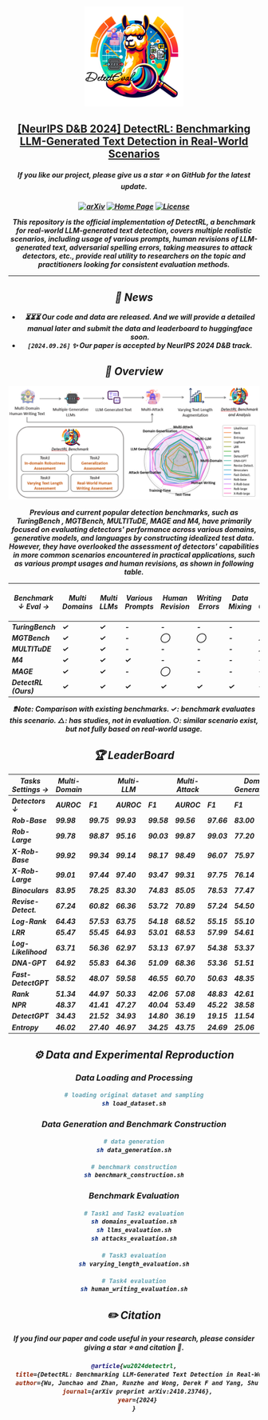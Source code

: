<div align=center>
<img src="image/detectrl-svg.svg" width="200px">
</div>
<h2 align="center"> <a href="https://arxiv.org/abs/2406.18522">[NeurIPS D&B 2024] DetectRL: Benchmarking LLM-Generated Text Detection in Real-World Scenarios </a></h2>

<h5 align="center"> 

If you like our project, please give us a star ⭐ on GitHub for the latest update.  </h2>

<h5 align="center">

[![arXiv](https://img.shields.io/badge/Arxiv-2410.23746-b31b1b.svg?logo=arXiv)](https://arxiv.org/abs/2410.23746) 
[![Home Page](https://img.shields.io/badge/Project-DetectRL-blue.svg)](https://junchaoiu.github.io/DetectEval-Home/)
[![License](https://img.shields.io/badge/License-Apache%202.0-yellow)](https://github.com/PKU-YuanGroup/ChronoMagic-Bench/blob/main/LICENSE)

<div align="center">
This repository is the official implementation of DetectRL, a benchmark for real-world LLM-generated text detection, covers multiple realistic scenarios, including usage of various prompts, human revisions of LLM-generated text, adversarial spelling errors, taking measures to attack detectors, etc., provide real utility to researchers on the topic and practitioners looking for consistent evaluation methods.

---

## 📣 News

* ⏳⏳⏳ Our code and data are released. And we will provide a detailed manual later and submit the data and leaderboard to huggingface soon.
* `[2024.09.26]`  ✨ Our paper is accepted by **NeurIPS 2024 D&B track**.

## 🧐 Overview

<img src="image/detectrl-framework.png" width="1000px">

Previous and current popular detection benchmarks, such as TuringBench , MGTBench, MULTITuDE, MAGE and M4, have primarily focused on evaluating detectors' performance across various domains, generative models, and languages by constructing idealized test data. However, they have overlooked the assessment of detectors' capabilities in more common scenarios encountered in practical applications, such as various prompt usages and human revisions, as shown in following table.

| **Benchmark ↓ Eval →** | Multi Domains | Multi LLMs | Various Prompts | Human Revision | Writing Errors | Data Mixing | Detector Generalization | Training Length | Test Length | Real World Human Writing |
|------------------------|---------------|------------|-----------------|------------|----------------|-------------|-------------------------|-----------------|-------------|--------------------------|
| **TuringBench**        | ✓             | ✓          | -               | -          | -              | -           | -                       | -               | -           | -                        |
| **MGTBench**           | ✓             | ✓          | -               | ⃝          | ⃝             | -           | △                       | -               | △           | -                        |
| **MULTITuDE**          | ✓             | ✓          | -               | -          | -              | -           | △                       | -               | -           | -                        |
| **M4**                 | ✓             | ✓          | ✓               | -          | -              | -           | ✓                       | -               | -           | -                        |
| **MAGE**               | ✓             | ✓          | -               | ⃝          | -              | -           | ✓                       | -               | -           | -                        |
| **DetectRL (Ours)**    | ✓             | ✓          | ✓               | ✓          | ✓              | ✓           | ✓                       | ✓               | ✓           | ✓                        |

❗Note: Comparison with existing benchmarks. $\checkmark$: benchmark evaluates this scenario. $\triangle$: has studies, not in evaluation. $\bigcirc$: similar scenario exist, but not fully based on real-world usage.


## 🏆 LeaderBoard
| **Tasks Settings →** | Multi-Domain |       | Multi-LLM |       | Multi-Attack |       | Domain-Generalization | LLM-Generalization | Attack-Generalization | Train-Time | Test-Time | Human Writing |       | AVG.  |
|----------------------|--------------|-------|-----------|-------|--------------|-------|-----------------------|--------------------|-----------------------|------------|-----------|---------------|-------|-------|
| **Detectors ↓**      | AUROC        | F1    | AUROC     | F1    | AUROC        | F1    | F1                    | F1                 | F1                    | F1         | F1        | AUROC         | F1      |       |
| **Rob-Base**         | 99.98        | 99.75 | 99.93     | 99.58 | 99.56        | 97.66 | 83.00                 | 91.81              | 92.37                 | 79.99      | 74.00     | 97.34         | 94.31 | 93.02 |
| **Rob-Large**        | 99.78        | 98.87 | 95.16     | 90.03 | 99.87        | 99.03 | 77.20                 | 82.85              | 83.96                 | 86.08      | 85.23     | 96.68         | 94.63 | 91.49 |
| **X-Rob-Base**       | 99.92        | 99.34 | 99.14     | 98.17 | 98.49        | 96.07 | 75.97                 | 92.73              | 90.58                 | 84.25      | 73.83     | 93.43         | 90.29 | 91.71 |
| **X-Rob-Large**      | 99.01        | 97.44 | 97.40     | 93.47 | 99.31        | 97.75 | 76.14                 | 85.89              | 73.42                 | 86.35      | 79.83     | 97.21         | 94.43 | 90.59 |
| **Binoculars**       | 83.95        | 78.25 | 83.30     | 74.83 | 85.05        | 78.53 | 77.47                 | 74.10              | 74.70                 | 73.82      | 74.34     | 90.68         | 85.98 | 79.61 |
| **Revise-Detect.**   | 67.24        | 60.82 | 66.36     | 53.72 | 70.89        | 57.24 | 54.50                 | 53.28              | 50.63                 | 65.71      | 67.96     | 83.29         | 82.16 | 64.13 |
| **Log-Rank**         | 64.43        | 57.53 | 63.75     | 54.18 | 68.52        | 55.15 | 55.10                 | 52.78              | 51.28                 | 57.44      | 59.74     | 88.46         | 83.85 | 62.48 |
| **LRR**              | 65.47        | 55.45 | 64.93     | 53.01 | 68.53        | 57.99 | 54.61                 | 52.73              | 57.41                 | 57.09      | 58.15     | 85.99         | 80.56 | 62.46 |
| **Log-Likelihood**   | 63.71        | 56.36 | 62.97     | 53.13 | 67.97        | 54.38 | 53.37                 | 51.77              | 50.73                 | 57.92      | 59.28     | 88.48         | 83.75 | 61.83 |
| **DNA-GPT**          | 64.92        | 55.83 | 64.36     | 51.09 | 68.36        | 53.36 | 51.51                 | 47.09              | 41.98                 | 57.63      | 62.43     | 87.80         | 82.77 | 60.70 |
| **Fast-DetectGPT**   | 58.52        | 48.07 | 59.58     | 46.55 | 60.70        | 50.63 | 48.35                 | 36.56              | 49.47                 | 61.31      | 55.08     | 76.03         | 68.47 | 55.33 |
| **Rank**             | 51.34        | 44.97 | 50.33     | 42.06 | 57.08        | 48.83 | 42.61                 | 41.49              | 38.84                 | 41.67      | 46.65     | 83.86         | 80.00 | 51.52 |
| **NPR**              | 48.37        | 41.41 | 47.27     | 40.04 | 53.49        | 45.22 | 38.58                 | 38.83              | 36.10                 | 37.60      | 42.17     | 80.03         | 75.98 | 48.08 |
| **DetectGPT**        | 34.43        | 21.52 | 34.93     | 14.80 | 36.19        | 19.15 | 11.54                 | 13.11              | 11.84                 | 35.78      | 34.69     | 60.86         | 48.76 | 29.05 |
| **Entropy**          | 46.02        | 27.40 | 46.97     | 34.25 | 43.75        | 24.69 | 25.06                 | 31.07              | 16.53                 | 13.38      | 15.99     | 22.39         | 16.60 | 28.01 |

## ⚙️ Data and Experimental Reproduction

### Data Loading and Processing
```bash
# loading original dataset and sampling
sh load_dataset.sh
```

### Data Generation and Benchmark Construction
```bash
# data generation
sh data_generation.sh

# benchmark construction
sh benchmark_construction.sh
```


### Benchmark Evaluation
```bash
# Task1 and Task2 evaluation
sh domains_evaluation.sh
sh llms_evaluation.sh
sh attacks_evaluation.sh

# Task3 evaluation
sh varying_length_evaluation.sh

# Task4 evaluation
sh human_writing_evaluation.sh
```

## ✏️ Citation

If you find our paper and code useful in your research, please consider giving a star :star: and citation :pencil:.

```BibTeX
@article{wu2024detectrl,
  title={DetectRL: Benchmarking LLM-Generated Text Detection in Real-World Scenarios},
  author={Wu, Junchao and Zhan, Runzhe and Wong, Derek F and Yang, Shu and Yang, Xinyi and Yuan, Yulin and Chao, Lidia S},
  journal={arXiv preprint arXiv:2410.23746},
  year={2024}
}
```
